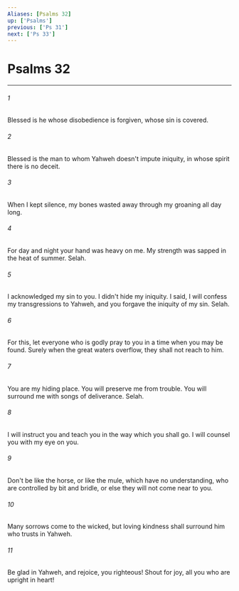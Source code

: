 ```yaml
---
Aliases: [Psalms 32]
up: ['Psalms']
previous: ['Ps 31']
next: ['Ps 33']
---
```

# Psalms 32
***





###### 1 

Blessed is he whose disobedience is forgiven, whose sin is covered. 



###### 2 

Blessed is the man to whom Yahweh doesn't impute iniquity, in whose spirit there is no deceit. 



###### 3 

When I kept silence, my bones wasted away through my groaning all day long. 



###### 4 

For day and night your hand was heavy on me. My strength was sapped in the heat of summer. Selah. 



###### 5 

I acknowledged my sin to you. I didn't hide my iniquity. I said, I will confess my transgressions to Yahweh, and you forgave the iniquity of my sin. Selah. 



###### 6 

For this, let everyone who is godly pray to you in a time when you may be found. Surely when the great waters overflow, they shall not reach to him. 



###### 7 

You are my hiding place. You will preserve me from trouble. You will surround me with songs of deliverance. Selah. 



###### 8 

I will instruct you and teach you in the way which you shall go. I will counsel you with my eye on you. 



###### 9 

Don't be like the horse, or like the mule, which have no understanding, who are controlled by bit and bridle, or else they will not come near to you. 



###### 10 

Many sorrows come to the wicked, but loving kindness shall surround him who trusts in Yahweh. 



###### 11 

Be glad in Yahweh, and rejoice, you righteous! Shout for joy, all you who are upright in heart!
